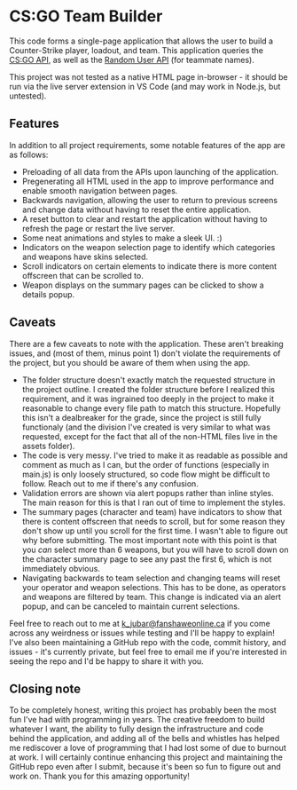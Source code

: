 # CS:GO Team Builder
This code forms a single-page application that allows the user to build a Counter-Strike player, loadout, and team. This application queries the [CS:GO API](https://bymykel.github.io/CSGO-API/), as well as the [Random User API](https://randomuser.me/) (for teammate names).

This project was not tested as a native HTML page in-browser - it should be run via the live server extension in VS Code (and may work in Node.js, but untested).

## Features
In addition to all project requirements, some notable features of the app are as follows:
- Preloading of all data from the APIs upon launching of the application.
- Pregenerating all HTML used in the app to improve performance and enable smooth navigation between pages.
- Backwards navigation, allowing the user to return to previous screens and change data without having to reset the entire application.
- A reset button to clear and restart the application without having to refresh the page or restart the live server.
- Some neat animations and styles to make a sleek UI. :)
- Indicators on the weapon selection page to identify which categories and weapons have skins selected.
- Scroll indicators on certain elements to indicate there is more content offscreen that can be scrolled to.
- Weapon displays on the summary pages can be clicked to show a details popup.

## Caveats
There are a few caveats to note with the application. These aren't breaking issues, and (most of them, minus point 1) don't violate the requirements of the project, but you should be aware of them when using the app.
- The folder structure doesn't exactly match the requested structure in the project outline. I created the folder structure before I realized this requirement, and it was ingrained too deeply in the project to make it reasonable to change every file path to match this structure. Hopefully this isn't a dealbreaker for the grade, since the project is still fully functionaly (and the division I've created is very similar to what was requested, except for the fact that all of the non-HTML files live in the assets folder).
- The code is very messy. I've tried to make it as readable as possible and comment as much as I can, but the order of functions (especially in main.js) is only loosely structured, so code flow might be difficult to follow. Reach out to me if there's any confusion.
- Validation errors are shown via alert popups rather than inline styles. The main reason for this is that I ran out of time to implement the styles.
- The summary pages (character and team) have indicators to show that there is content offscreen that needs to scroll, but for some reason they don't show up until you scroll for the first time. I wasn't able to figure out why before submitting. The most important note with this point is that you *can* select more than 6 weapons, but you will have to scroll down on the character summary page to see any past the first 6, which is not immediately obvious.
- Navigating backwards to team selection and changing teams will reset your operator and weapon selections. This has to be done, as operators and weapons are filtered by team. This change is indicated via an alert popup, and can be canceled to maintain current selections.

Feel free to reach out to me at [k_jubar@fanshaweonline.ca](mailto:k_jubar@fanshaweonline.ca) if you come across any weirdness or issues while testing and I'll be happy to explain! I've also been maintaining a GitHub repo with the code, commit history, and issues - it's currently private, but feel free to email me if you're interested in seeing the repo and I'd be happy to share it with you.

## Closing note
To be completely honest, writing this project has probably been the most fun I've had with programming in years. The creative freedom to build whatever I want, the ability to fully design the infrastructure and code behind the application, and adding all of the bells and whistles has helped me rediscover a love of programming that I had lost some of due to burnout at work. I will certainly continue enhancing this project and maintaining the GitHub repo even after I submit, because it's been so fun to figure out and work on. Thank you for this amazing opportunity!